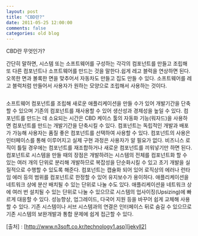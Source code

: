 ```yaml
---
layout: post
title: "CBD란?"
date: 2011-05-25 12:00:00
comments: false
categories: old blog
---
```


CBD란 무엇인가? 

간단히 말하면, 시스템 또는 소프트웨어를 구성하는 각각의 컴포넌트를 만들고 조립해 또 다른 컴포넌트나 소프트웨어를 만드는 것을 말한다.쉽게 레고 블럭을 연상하면 된다. 오목한 면과 볼록한 면을 맞추어서 자동차도 만들고 집도 만들 수 있다. 소프트웨어를 레고 블럭처럼 만들어서 사용자가 원하는 모양으로 조립해서 사용하는 것이다.  

<img alt="" src="http://cythumb.cyworld.com/639x0/www.n3soft.co.kr/images/technology/cbd.gif" srctext="http://www.n3soft.co.kr/images/technology/cbd.gif">

소프트웨어 컴포넌트를 조립해 새로운 애플리케이션을 만들 수가 있어 개발기간을 단축할 수 있으며 기존의 컴포넌트를 재사용할 수 있어 생산성과 경제성을 높일 수 있다. 컴포넌트를 만드는 데 소요되는 시간은 CBD 케이스 툴의 자동화 기능(워자드)을 사용하면 컴포넌트를 만드는 개발기간을 단축시킬 수 있다. 컴포넌트는 독립적인 개발과 배포가 가능해 사용자는 품질 좋은 컴포넌트를 선택하여 사용할 수 있다. 컴포넌트의 사용은 인터페이스를 통해 이루어지고 실제 구현 과정은 사용자가 알 필요가 없다.
비즈니스 로직이 틀릴 경우에는 컴포넌트를 재조합하거나 새로운 컴포넌트를 끼워넣기만 하면 된다.컴포넌트로 시스템을 만들 때의 장점은 개발하려는 시스템의 전체를 컴포넌트화 할 수 있는 여러 개의 단위로 분리해 개발하므로 복잡성을 단순화시킬 수 있고 초기 개발을 실질적으로 수행할 수 있도록 해준다. 컴포넌트는 캡슐화 되어 있어 로직상의 에러나 런타임 에러 등의 범위를 컴포넌트로 한정할 수 있어 유지보수가 용이하다.
애플리케이션을 네트워크 상에 분산 배치될 수 있는 단위로 나눌 수도 있다. 애플리케이션을 네트워크 상에 여러 번 설치될 수 있는 단위로 나눌 수 있으므로 시스템의 업사이징(Upsizing)에 빠르게 대응할 수 있다. 성능향상, 업그레이드, 다국어 지원 등을 바꾸어 쉽게 교체해 사용할 수 있다. 기존 시스템이나 서브 시스템과의 연결은 인터페이스 뒤로 숨길 수 있으므로 기존 시스템의 보완개발과 통합 문제에 쉽게 접근할 수 있다. 

  
[출처] : [http://www.n3soft.co.kr/technology1.asp][jekyll2]

[jekyll2]: http://www.n3soft.co.kr/technology1.asp

